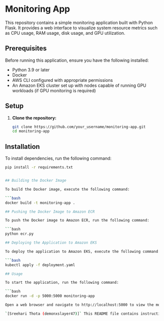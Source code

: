 # Monitoring App

This repository contains a simple monitoring application built with Python Flask. It provides a web interface to visualize system resource metrics such as CPU usage, RAM usage, disk usage, and GPU utilization.

## Prerequisites

Before running this application, ensure you have the following installed:

- Python 3.9 or later
- Docker
- AWS CLI configured with appropriate permissions
- An Amazon EKS cluster set up with nodes capable of running GPU workloads (if GPU monitoring is required)

## Setup

1. **Clone the repository:**

   ```bash
   git clone https://github.com/your_username/monitoring-app.git
   cd monitoring-app

## Installation

To install dependencies, run the following command:

```bash
pip install -r requirements.txt


## Building the Docker Image

To build the Docker image, execute the following command:

```bash
docker build -t monitoring-app .

## Pushing the Docker Image to Amazon ECR

To push the Docker image to Amazon ECR, run the following command:

```bash
python ecr.py

## Deploying the Application to Amazon EKS

To deploy the application to Amazon EKS, execute the following command:

```bash
kubectl apply -f deployment.yaml

## Usage

To start the application, run the following command:

```bash
docker run -d -p 5000:5000 monitoring-app

Open a web browser and navigate to http://localhost:5000 to view the monitoring dashboard.

`[Sreehari Thota (demonxslayer47)]` This README file contains instructions for building the Docker image, pushing it to Amazon ECR, deploying the application to Amazon EKS, and starting the application for usage.
